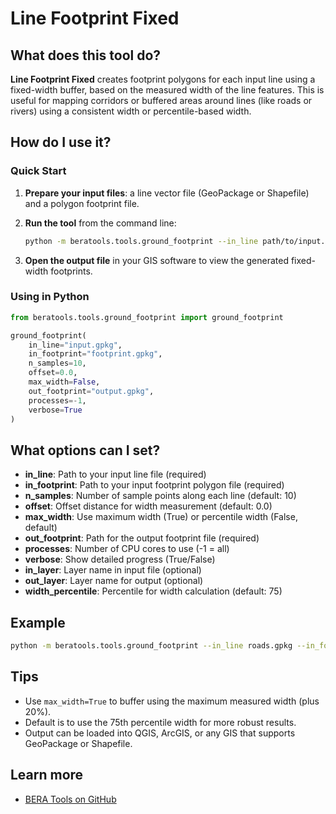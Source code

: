 # Line Footprint Fixed

## What does this tool do?

**Line Footprint Fixed** creates footprint polygons for each input line using a fixed-width buffer, based on the measured width of the line features. This is useful for mapping corridors or buffered areas around lines (like roads or rivers) using a consistent width or percentile-based width.

## How do I use it?

### Quick Start

1. **Prepare your input files**: a line vector file (GeoPackage or Shapefile) and a polygon footprint file.
2. **Run the tool** from the command line:

   ```bash
   python -m beratools.tools.ground_footprint --in_line path/to/input.gpkg --in_footprint path/to/footprint.gpkg --n_samples 10 --offset 0.0 --max_width False --out_footprint path/to/output.gpkg --verbose
   ```

3. **Open the output file** in your GIS software to view the generated fixed-width footprints.

### Using in Python

```python
from beratools.tools.ground_footprint import ground_footprint

ground_footprint(
    in_line="input.gpkg",
    in_footprint="footprint.gpkg",
    n_samples=10,
    offset=0.0,
    max_width=False,
    out_footprint="output.gpkg",
    processes=-1,
    verbose=True
)
```

## What options can I set?

- **in_line**: Path to your input line file (required)
- **in_footprint**: Path to your input footprint polygon file (required)
- **n_samples**: Number of sample points along each line (default: 10)
- **offset**: Offset distance for width measurement (default: 0.0)
- **max_width**: Use maximum width (True) or percentile width (False, default)
- **out_footprint**: Path for the output footprint file (required)
- **processes**: Number of CPU cores to use (-1 = all)
- **verbose**: Show detailed progress (True/False)
- **in_layer**: Layer name in input file (optional)
- **out_layer**: Layer name for output (optional)
- **width_percentile**: Percentile for width calculation (default: 75)

## Example

```bash
python -m beratools.tools.ground_footprint --in_line roads.gpkg --in_footprint footprints.gpkg --n_samples 10 --offset 0.0 --max_width False --out_footprint fixed_footprints.gpkg --verbose
```

## Tips

- Use `max_width=True` to buffer using the maximum measured width (plus 20%).
- Default is to use the 75th percentile width for more robust results.
- Output can be loaded into QGIS, ArcGIS, or any GIS that supports GeoPackage or Shapefile.

## Learn more

- [BERA Tools on GitHub](https://github.com/appliedgrg/beratools)
